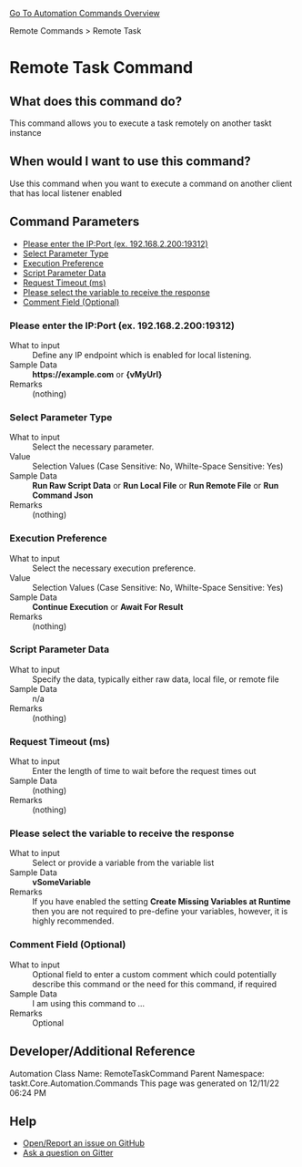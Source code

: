 <!--TITLE: Remote Task Command -->
<!-- SUBTITLE: a command in the Remote Commands group. -->
[Go To Automation Commands Overview](/automation-commands.md)


Remote Commands &gt; Remote Task


# Remote Task Command


## What does this command do?
This command allows you to execute a task remotely on another taskt instance


## When would I want to use this command?
Use this command when you want to execute a command on another client that has local listener enabled


## Command Parameters
- [Please enter the IP:Port (ex. 192.168.2.200:19312)](#param_0)
- [Select Parameter Type](#param_1)
- [Execution Preference](#param_2)
- [Script Parameter Data](#param_3)
- [Request Timeout (ms)](#param_4)
- [Please select the variable to receive the response](#param_5)
- [Comment Field (Optional)](#param_6)


<a id="param_0"></a>
### Please enter the IP:Port (ex. 192.168.2.200:19312)


<dl>
<dt>What to input</dt><dd>Define any IP endpoint which is enabled for local listening.</dd>
<dt>Sample Data</dt><dd><strong>https://example.com</strong> or <strong>{vMyUrl}</strong></dd>
<dt>Remarks</dt><dd>(nothing)</dd>
</dl>




<a id="param_1"></a>
### Select Parameter Type


<dl>
<dt>What to input</dt><dd>Select the necessary parameter.</dd>
<dt>Value</dt><dd>Selection Values (Case Sensitive: No, Whilte-Space Sensitive: Yes)</dd>
<dt>Sample Data</dt><dd><strong>Run Raw Script Data</strong> or  <strong>Run Local File</strong> or  <strong>Run Remote File</strong> or  <strong>Run Command Json</strong></dd>
<dt>Remarks</dt><dd>(nothing)</dd>
</dl>




<a id="param_2"></a>
### Execution Preference


<dl>
<dt>What to input</dt><dd>Select the necessary execution preference.</dd>
<dt>Value</dt><dd>Selection Values (Case Sensitive: No, Whilte-Space Sensitive: Yes)</dd>
<dt>Sample Data</dt><dd><strong>Continue Execution</strong> or  <strong>Await For Result</strong></dd>
<dt>Remarks</dt><dd>(nothing)</dd>
</dl>




<a id="param_3"></a>
### Script Parameter Data


<dl>
<dt>What to input</dt><dd>Specify the data, typically either raw data, local file, or remote file</dd>
<dt>Sample Data</dt><dd>n/a</dd>
<dt>Remarks</dt><dd>(nothing)</dd>
</dl>




<a id="param_4"></a>
### Request Timeout (ms)


<dl>
<dt>What to input</dt><dd>Enter the length of time to wait before the request times out</dd>
<dt>Sample Data</dt><dd>(nothing)</dd>
<dt>Remarks</dt><dd>(nothing)</dd>
</dl>




<a id="param_5"></a>
### Please select the variable to receive the response


<dl>
<dt>What to input</dt><dd>Select or provide a variable from the variable list</dd>
<dt>Sample Data</dt><dd><strong>vSomeVariable</strong></dd>
<dt>Remarks</dt><dd>If you have enabled the setting <strong>Create Missing Variables at Runtime</strong> then you are not required to pre-define your variables, however, it is highly recommended.</dd>
</dl>




<a id="param_6"></a>
### Comment Field (Optional)


<dl>
<dt>What to input</dt><dd>Optional field to enter a custom comment which could potentially describe this command or the need for this command, if required</dd>
<dt>Sample Data</dt><dd>I am using this command to ...</dd>
<dt>Remarks</dt><dd>Optional</dd>
</dl>




## Developer/Additional Reference
Automation Class Name: RemoteTaskCommand
Parent Namespace: taskt.Core.Automation.Commands
This page was generated on 12/11/22 06:24 PM


## Help
- [Open/Report an issue on GitHub](https://github.com/saucepleez/taskt/issues/new)
- [Ask a question on Gitter](https://gitter.im/taskt-rpa/Lobby)

